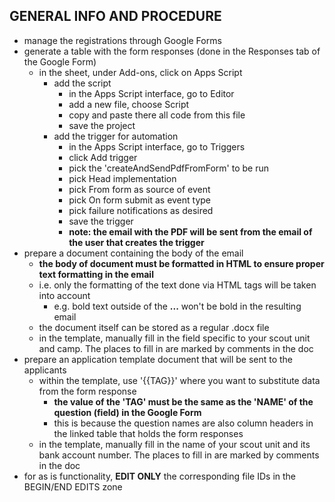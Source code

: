 ## GENERAL INFO AND PROCEDURE

- manage the registrations through Google Forms
- generate a table with the form responses (done in the Responses tab of the Google Form)
    - in the sheet, under Add-ons, click on Apps Script
      - add the script
          - in the Apps Script interface, go to Editor
          - add a new file, choose Script
          - copy and paste there all code from this file
          - save the project
      - add the trigger for automation
          - in the Apps Script interface, go to Triggers
          - click Add trigger
          - pick the 'createAndSendPdfFromForm' to be run
          - pick Head implementation
          - pick From form as source of event
          - pick On form submit as event type
          - pick failure notifications as desired
          - save the trigger
          - **note: the email with the PDF will be sent from the email of the user that creates the trigger**
 - prepare a document containing the body of the email
      - **the body of document must be formatted in HTML to ensure proper text formatting in the email**
      - i.e. only the formatting of the text done via HTML tags will be taken into account
          - e.g. bold text outside of the <b>...</b> won't be bold in the resulting email
      - the document itself can be stored as a regular .docx file
      - in the template, manually fill in the field specific to your scout unit and camp. The places to fill in are marked by comments in the doc
 - prepare an application template document that will be sent to the applicants
      - within the template, use '{{TAG}}' where you want to substitute data from the form response
          - **the value of the 'TAG' must be the same as the 'NAME' of the question (field) in the Google Form**         
          - this is because the question names are also column headers in the linked table that holds the form responses
      - in the template, manually fill in the name of your scout unit and its bank account number. The places to fill in are marked by comments in the doc
 - for as is functionality, **EDIT ONLY** the corresponding file IDs in the BEGIN/END EDITS zone